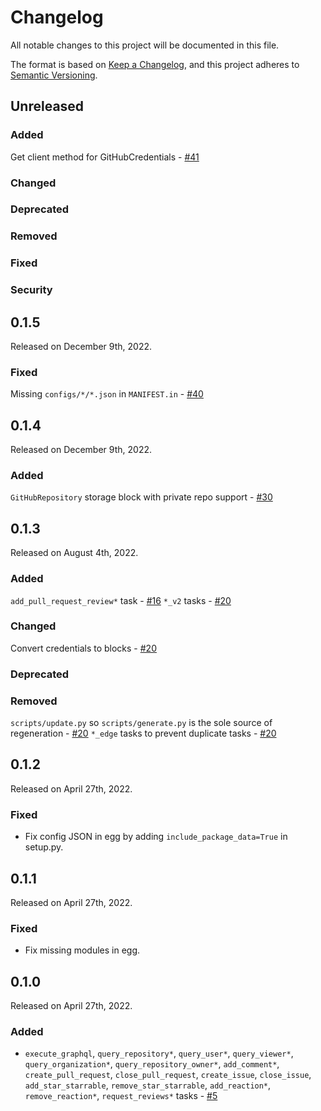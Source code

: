 # Changelog

All notable changes to this project will be documented in this file.

The format is based on [Keep a Changelog](https://keepachangelog.com/en/1.0.0/),
and this project adheres to [Semantic Versioning](https://semver.org/spec/v2.0.0.html).

## Unreleased

### Added

Get client method for GitHubCredentials - [#41](https://github.com/PrefectHQ/prefect-github/pull/41)

### Changed

### Deprecated

### Removed

### Fixed

### Security

## 0.1.5

Released on December 9th, 2022.

### Fixed

Missing `configs/*/*.json` in `MANIFEST.in` - [#40](https://github.com/PrefectHQ/prefect-github/pull/40)

## 0.1.4

Released on December 9th, 2022.

### Added
`GitHubRepository` storage block with private repo support - [#30](https://github.com/PrefectHQ/prefect-github/pull/30)

## 0.1.3

Released on August 4th, 2022.

### Added
`add_pull_request_review*` task - [#16](https://github.com/PrefectHQ/prefect-github/pull/16)
`*_v2` tasks - [#20](https://github.com/PrefectHQ/prefect-github/pull/20)

### Changed
Convert credentials to blocks - [#20](https://github.com/PrefectHQ/prefect-github/pull/20)

### Deprecated

### Removed
`scripts/update.py` so `scripts/generate.py` is the sole source of regeneration - [#20](https://github.com/PrefectHQ/prefect-github/pull/20)
`*_edge` tasks to prevent duplicate tasks - [#20](https://github.com/PrefectHQ/prefect-github/pull/20)

## 0.1.2

Released on April 27th, 2022.

### Fixed

- Fix config JSON in egg by adding `include_package_data=True` in setup.py.

## 0.1.1

Released on April 27th, 2022.

### Fixed

- Fix missing modules in egg.

## 0.1.0

Released on April 27th, 2022.

### Added

- `execute_graphql`, `query_repository*`, `query_user*`, `query_viewer*`, `query_organization*`, `query_repository_owner*`, `add_comment*`, `create_pull_request`, `close_pull_request`, `create_issue`, `close_issue`, `add_star_starrable`, `remove_star_starrable`, `add_reaction*`, `remove_reaction*`, `request_reviews*` tasks - [#5](https://github.com/PrefectHQ/prefect-github/pull/5)

